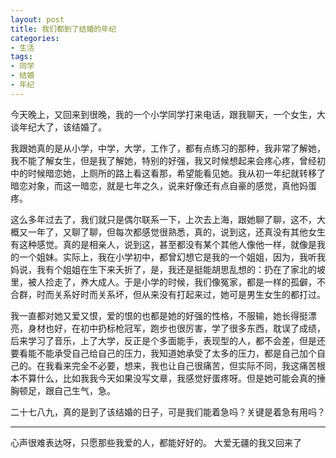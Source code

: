 ```yaml
---
layout: post
title: 我们都到了结婚的年纪
categories:
- 生活
tags:
- 同学
- 结婚
- 年纪
---
```


今天晚上，又回来到很晚，我的一个小学同学打来电话，跟我聊天，一个女生，大谈年纪大了，该结婚了。

我跟她真的是从小学，中学，大学，工作了，都有点练习的那种，我非常了解她，我不能了解女生，但是我了解她，特别的好强，我又时候想起来会疼心疼，曾经初中的时候暗恋她，上厕所的路上看这看那，希望能看见她。我从初一年纪就转移了暗恋对象，而这一暗恋，就是七年之久，说来好像还有点自豪的感觉，真他妈蛋疼。

这么多年过去了，我们就只是偶尔联系一下，上次去上海，跟她聊了聊，这不，大概又一年了，又聊了聊，但每次都感觉很熟悉，真的，说到这，还真没有其他女生有这种感觉。真的是相亲人，说到这，甚至都没有某个其他人像他一样，就像是我的一个姐妹。实际上，我在小学初中，都曾幻想它是我的一个姐姐，因为，我听我妈说，我有个姐姐在生下来夭折了，是，我还是挺能胡思乱想的：扔在了家北的坡里，被人捡走了，养大成人。于是小学的时候，我们像冤家，都是一样的孤僻，不合群，时而关系好时而关系坏，但从来没有打起来过，她可是男生女生的都打过。

我一直都对她又爱又恨，爱的恨的也都是她的好强的性格，不服输，她长得挺漂亮，身材也好，在初中扔标枪冠军，跑步也很厉害，学了很多东西，耽误了成绩，后来学习了音乐，上了大学，反正是个多面能手，表现型的人，都不会差，但是还要看能不能承受自己给自己的压力，我知道她承受了太多的压力，都是自己加个自己的。在我看来完全不必要，想来，我也让自己很痛苦，但实际不同，我这痛苦根本不算什么，比如我我今天如果没写文章，我感觉好蛋疼呀。但是她可能会真的捶胸顿足，跟自己生气，急。

二十七八九，真的是到了该结婚的日子，可是我们能着急吗？关键是着急有用吗？

---

心声很难表达呀，只愿那些我爱的人，都能好好的。
大爱无疆的我又回来了
